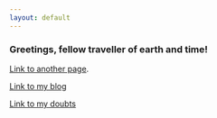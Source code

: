 ```yaml
---
layout: default
---
```


### Greetings, fellow traveller of earth and time!
[Link to another page](./another-page.html).

[Link to my blog](./blog.html)

[Link to my doubts](./doubts)